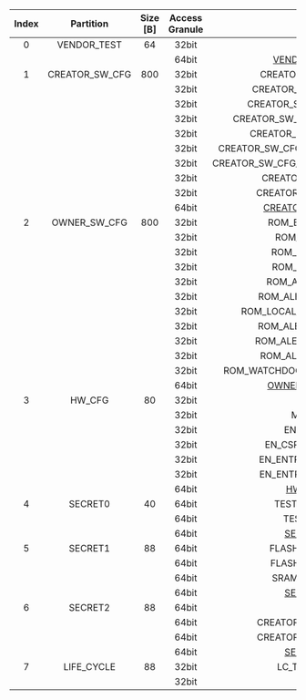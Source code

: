 <!--
DO NOT EDIT THIS FILE DIRECTLY.
It has been generated with ./util/design/gen-otp-mmap.py
-->

|  Index  |   Partition    |  Size [B]  |  Access Granule  |                         Item                          |  Byte Address  |  Size [B]  |
|:-------:|:--------------:|:----------:|:----------------:|:-----------------------------------------------------:|:--------------:|:----------:|
|    0    |  VENDOR_TEST   |     64     |      32bit       |                        SCRATCH                        |     0x000      |     56     |
|         |                |            |      64bit       |    [VENDOR_TEST_DIGEST](#Reg_vendor_test_digest_0)    |     0x038      |     8      |
|    1    | CREATOR_SW_CFG |    800     |      32bit       |                CREATOR_SW_CFG_AST_CFG                 |     0x040      |    128     |
|         |                |            |      32bit       |              CREATOR_SW_CFG_AST_INIT_EN               |     0x0C0      |     4      |
|         |                |            |      32bit       |              CREATOR_SW_CFG_ROM_EXT_SKU               |     0x0C4      |     4      |
|         |                |            |      32bit       |           CREATOR_SW_CFG_USE_SW_RSA_VERIFY            |     0x0C8      |     4      |
|         |                |            |      32bit       |              CREATOR_SW_CFG_KEY_IS_VALID              |     0x0CC      |     8      |
|         |                |            |      32bit       |         CREATOR_SW_CFG_FLASH_DATA_DEFAULT_CFG         |     0x0D4      |     4      |
|         |                |            |      32bit       |        CREATOR_SW_CFG_FLASH_INFO_BOOT_DATA_CFG        |     0x0D8      |     4      |
|         |                |            |      32bit       |                 CREATOR_SW_CFG_RNG_EN                 |     0x0DC      |     4      |
|         |                |            |      32bit       |               CREATOR_SW_CFG_JITTER_EN                |     0x0E0      |     4      |
|         |                |            |      64bit       | [CREATOR_SW_CFG_DIGEST](#Reg_creator_sw_cfg_digest_0) |     0x358      |     8      |
|    2    |  OWNER_SW_CFG  |    800     |      32bit       |                  ROM_ERROR_REPORTING                  |     0x360      |     4      |
|         |                |            |      32bit       |                   ROM_BOOTSTRAP_EN                    |     0x364      |     4      |
|         |                |            |      32bit       |                  ROM_FAULT_RESPONSE                   |     0x368      |     4      |
|         |                |            |      32bit       |                  ROM_ALERT_CLASS_EN                   |     0x36C      |     4      |
|         |                |            |      32bit       |                 ROM_ALERT_ESCALATION                  |     0x370      |     4      |
|         |                |            |      32bit       |               ROM_ALERT_CLASSIFICATION                |     0x374      |    320     |
|         |                |            |      32bit       |            ROM_LOCAL_ALERT_CLASSIFICATION             |     0x4B4      |     64     |
|         |                |            |      32bit       |                ROM_ALERT_ACCUM_THRESH                 |     0x4F4      |     16     |
|         |                |            |      32bit       |               ROM_ALERT_TIMEOUT_CYCLES                |     0x504      |     16     |
|         |                |            |      32bit       |                ROM_ALERT_PHASE_CYCLES                 |     0x514      |     64     |
|         |                |            |      32bit       |          ROM_WATCHDOG_BITE_THRESHOLD_CYCLES           |     0x554      |     4      |
|         |                |            |      64bit       |   [OWNER_SW_CFG_DIGEST](#Reg_owner_sw_cfg_digest_0)   |     0x678      |     8      |
|    3    |     HW_CFG     |     80     |      32bit       |                       DEVICE_ID                       |     0x680      |     32     |
|         |                |            |      32bit       |                      MANUF_STATE                      |     0x6A0      |     32     |
|         |                |            |      32bit       |                    EN_SRAM_IFETCH                     |     0x6C0      |     1      |
|         |                |            |      32bit       |                 EN_CSRNG_SW_APP_READ                  |     0x6C1      |     1      |
|         |                |            |      32bit       |                EN_ENTROPY_SRC_FW_READ                 |     0x6C2      |     1      |
|         |                |            |      32bit       |                EN_ENTROPY_SRC_FW_OVER                 |     0x6C3      |     1      |
|         |                |            |      64bit       |         [HW_CFG_DIGEST](#Reg_hw_cfg_digest_0)         |     0x6C8      |     8      |
|    4    |    SECRET0     |     40     |      64bit       |                   TEST_UNLOCK_TOKEN                   |     0x6D0      |     16     |
|         |                |            |      64bit       |                    TEST_EXIT_TOKEN                    |     0x6E0      |     16     |
|         |                |            |      64bit       |        [SECRET0_DIGEST](#Reg_secret0_digest_0)        |     0x6F0      |     8      |
|    5    |    SECRET1     |     88     |      64bit       |                  FLASH_ADDR_KEY_SEED                  |     0x6F8      |     32     |
|         |                |            |      64bit       |                  FLASH_DATA_KEY_SEED                  |     0x718      |     32     |
|         |                |            |      64bit       |                  SRAM_DATA_KEY_SEED                   |     0x738      |     16     |
|         |                |            |      64bit       |        [SECRET1_DIGEST](#Reg_secret1_digest_0)        |     0x748      |     8      |
|    6    |    SECRET2     |     88     |      64bit       |                       RMA_TOKEN                       |     0x750      |     16     |
|         |                |            |      64bit       |                CREATOR_ROOT_KEY_SHARE0                |     0x760      |     32     |
|         |                |            |      64bit       |                CREATOR_ROOT_KEY_SHARE1                |     0x780      |     32     |
|         |                |            |      64bit       |        [SECRET2_DIGEST](#Reg_secret2_digest_0)        |     0x7A0      |     8      |
|    7    |   LIFE_CYCLE   |     88     |      32bit       |                   LC_TRANSITION_CNT                   |     0x7A8      |     48     |
|         |                |            |      32bit       |                       LC_STATE                        |     0x7D8      |     40     |